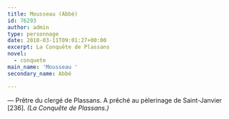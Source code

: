 ```yaml
---
title: Mousseau (Abbé)
id: 76293
author: admin
type: personnage
date: 2010-03-11T09:01:27+00:00
excerpt: La Conquête de Plassans
novel:
  - conquete
main_name: 'Mousseau '
secondary_name: Abbé

---
```

— Prêtre du clergé de Plassans. A prêché au pèlerinage de Saint-Janvier [236]. _(La Conquête de Plassans.)_